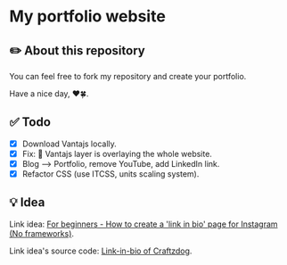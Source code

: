 # My portfolio website

## ✏️ About this repository

You can feel free to fork my repository and create your portfolio.

Have a nice day, ❤️🍀.

## ✅ Todo

- [x] Download Vantajs locally.
- [x] Fix: 🐛 Vantajs layer is overlaying the whole website.
- [x] Blog --> Portfolio, remove YouTube, add LinkedIn link.
- [x] Refactor CSS (use ITCSS, units scaling system).

## 💡 Idea

Link idea: [For beginners - How to create a 'link in bio' page for Instagram (No frameworks)](https://youtu.be/u71pHOyvBp0).

Link idea's source code: [Link-in-bio of Craftzdog](https://github.com/craftzdog/link-in-bio).
